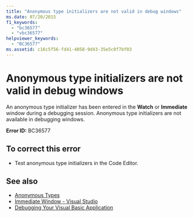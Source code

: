 ```yaml
---
title: "Anonymous type initializers are not valid in debug windows"
ms.date: 07/20/2015
f1_keywords: 
  - "bc36577"
  - "vbc36577"
helpviewer_keywords: 
  - "BC36577"
ms.assetid: c16c5f56-fd41-4058-9d43-35e5c0f7bf03
---
```

# Anonymous type initializers are not valid in debug windows
An anonymous type initializer has been entered in the **Watch** or **Immediate** window during a debugging session. Anonymous type initializers are not available in debugging windows.  
  
 **Error ID:** BC36577  
  
## To correct this error  
  
- Test anonymous type initializers in the Code Editor.  
  
## See also

- [Anonymous Types](../../visual-basic/programming-guide/language-features/objects-and-classes/anonymous-types.md)
- [Immediate Window - Visual Studio](/visualstudio/ide/reference/immediate-window)
- [Debugging Your Visual Basic Application](/visualstudio/debugger/debugger-basics)
